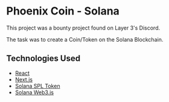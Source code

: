 # Phoenix Coin - Solana

This project was a bounty project found on Layer 3's Discord.

The task was to create a Coin/Token on the Solana Blockchain.

## Technologies Used

- [React](https://reactjs.org/)
- [Next.js](https://nextjs.org/)
- [Solana SPL Token](https://github.com/solana-labs/solana-program-library)
- [Solana Web3.js](https://github.com/solana-labs/solana-web3.js/)
